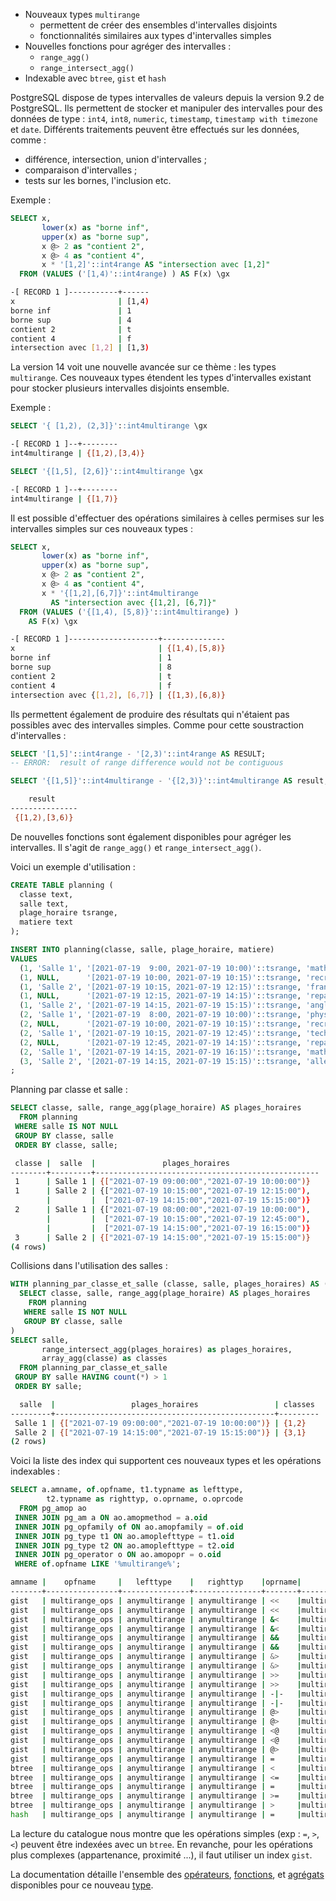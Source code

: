 <!--
Les commits sur ce sujet sont :

* https://git.postgresql.org/gitweb/?p=postgresql.git;a=commit;h=6df7a9698bb036610c1e8c6d375e1be38cb26d5f

Discussion

* https://www.postgresql.org/message-id/flat/16d71dc8-34cf-5ebd-1ce5-ccd93c0a14f9@illuminatedcomputing.com

-->

<div class="slide-content">

* Nouveaux types `multirange`
  * permettent de créer des ensembles d'intervalles disjoints
  * fonctionnalités similaires aux types d'intervalles simples
* Nouvelles fonctions pour agréger des intervalles :
  * `range_agg()`
  * `range_intersect_agg()`
* Indexable avec `btree`, `gist` et `hash`

</div>

<div class="notes">

PostgreSQL dispose de types intervalles de valeurs depuis la version 9.2 de PostgreSQL.
Ils permettent de stocker et manipuler des intervalles pour des données de type :
`int4`, `int8`, `numeric`, `timestamp`, `timestamp with timezone` et `date`.
Différents traitements peuvent être effectués sur les données, comme :

* différence, intersection, union d'intervalles ;
* comparaison d'intervalles ;
* tests sur les bornes, l'inclusion etc.

Exemple :

```sql
SELECT x,
       lower(x) as "borne inf",
       upper(x) as "borne sup",
       x @> 2 as "contient 2",
       x @> 4 as "contient 4",
       x * '[1,2]'::int4range AS "intersection avec [1,2]"
  FROM (VALUES ('[1,4)'::int4range) ) AS F(x) \gx
```
```sh
-[ RECORD 1 ]-----------+------
x                       | [1,4)
borne inf               | 1
borne sup               | 4
contient 2              | t
contient 4              | f
intersection avec [1,2] | [1,3)
```

La version 14 voit une nouvelle avancée sur ce thème : les types `multirange`.
Ces nouveaux types étendent les types d'intervalles existant pour stocker
plusieurs intervalles disjoints ensemble.

Exemple :

```sql
SELECT '{ [1,2), (2,3]}'::int4multirange \gx

```
```sh
-[ RECORD 1 ]--+--------
int4multirange | {[1,2),[3,4)}
```
```sql
SELECT '{[1,5], [2,6]}'::int4multirange \gx
```
```sh
-[ RECORD 1 ]--+--------
int4multirange | {[1,7)}
```

Il est possible d'effectuer des opérations similaires à celles permises sur les
intervalles simples sur ces nouveaux types :

```sql
SELECT x,
       lower(x) as "borne inf",
       upper(x) as "borne sup",
       x @> 2 as "contient 2",
       x @> 4 as "contient 4",
       x * '{[1,2],[6,7]}'::int4multirange 
         AS "intersection avec {[1,2], [6,7]}"
  FROM (VALUES ('{[1,4), [5,8)}'::int4multirange) ) 
    AS F(x) \gx
```
```sh
-[ RECORD 1 ]--------------------+--------------
x                                | {[1,4),[5,8)}
borne inf                        | 1
borne sup                        | 8
contient 2                       | t
contient 4                       | f
intersection avec {[1,2], [6,7]} | {[1,3),[6,8)}
```

Ils permettent également de produire des résultats qui n'étaient pas
possibles avec des intervalles simples. Comme pour cette soustraction
d'intervalles :

```sql
SELECT '[1,5]'::int4range - '[2,3)'::int4range AS RESULT;
-- ERROR:  result of range difference would not be contiguous

SELECT '{[1,5]}'::int4multirange - '{[2,3)}'::int4multirange AS result;
```
```sh
    result
---------------
 {[1,2),[3,6)}
```

De nouvelles fonctions sont également disponibles pour agréger les
intervalles. Il s'agit de `range_agg()` et `range_intersect_agg()`.

Voici un exemple d'utilisation :

```sql
CREATE TABLE planning (
  classe text,
  salle text,
  plage_horaire tsrange,
  matiere text
);

INSERT INTO planning(classe, salle, plage_horaire, matiere)
VALUES
  (1, 'Salle 1', '[2021-07-19  9:00, 2021-07-19 10:00)'::tsrange, 'math'),
  (1, NULL,      '[2021-07-19 10:00, 2021-07-19 10:15)'::tsrange, 'recreation'),
  (1, 'Salle 2', '[2021-07-19 10:15, 2021-07-19 12:15)'::tsrange, 'français'),
  (1, NULL,      '[2021-07-19 12:15, 2021-07-19 14:15)'::tsrange, 'repas / recreation'),
  (1, 'Salle 2', '[2021-07-19 14:15, 2021-07-19 15:15)'::tsrange, 'anglais'),
  (2, 'Salle 1', '[2021-07-19  8:00, 2021-07-19 10:00)'::tsrange, 'physique'),
  (2, NULL,      '[2021-07-19 10:00, 2021-07-19 10:15)'::tsrange, 'recreation'),
  (2, 'Salle 1', '[2021-07-19 10:15, 2021-07-19 12:45)'::tsrange, 'technologie'),
  (2, NULL,      '[2021-07-19 12:45, 2021-07-19 14:15)'::tsrange, 'repas / recreation'),
  (2, 'Salle 1', '[2021-07-19 14:15, 2021-07-19 16:15)'::tsrange, 'math'),
  (3, 'Salle 2', '[2021-07-19 14:15, 2021-07-19 15:15)'::tsrange, 'allemand')
;
```

Planning par classe et salle :

```sql
SELECT classe, salle, range_agg(plage_horaire) AS plages_horaires
  FROM planning
 WHERE salle IS NOT NULL 
 GROUP BY classe, salle
 ORDER BY classe, salle;
```
```sh
 classe |  salle  |               plages_horaires
--------+---------+--------------------------------------------------
 1      | Salle 1 | {["2021-07-19 09:00:00","2021-07-19 10:00:00")}
 1      | Salle 2 | {["2021-07-19 10:15:00","2021-07-19 12:15:00"),
        |         |  ["2021-07-19 14:15:00","2021-07-19 15:15:00")}
 2      | Salle 1 | {["2021-07-19 08:00:00","2021-07-19 10:00:00"),
        |         |  ["2021-07-19 10:15:00","2021-07-19 12:45:00"),
        |         |  ["2021-07-19 14:15:00","2021-07-19 16:15:00")}
 3      | Salle 2 | {["2021-07-19 14:15:00","2021-07-19 15:15:00")}
(4 rows)
```

Collisions dans l'utilisation des salles :

```sql
WITH planning_par_classe_et_salle (classe, salle, plages_horaires) AS (
  SELECT classe, salle, range_agg(plage_horaire) AS plages_horaires
    FROM planning
   WHERE salle IS NOT NULL
   GROUP BY classe, salle
)
SELECT salle, 
       range_intersect_agg(plages_horaires) as plages_horaires,
       array_agg(classe) as classes
  FROM planning_par_classe_et_salle
 GROUP BY salle HAVING count(*) > 1
 ORDER BY salle;
```
```sh
  salle  |                 plages_horaires                 | classes
---------+-------------------------------------------------+---------
 Salle 1 | {["2021-07-19 09:00:00","2021-07-19 10:00:00")} | {1,2}
 Salle 2 | {["2021-07-19 14:15:00","2021-07-19 15:15:00")} | {3,1}
(2 rows)
```

Voici la liste des index qui supportent ces nouveaux types et les opérations
indexables :

```sql
SELECT a.amname, of.opfname, t1.typname as lefttype, 
        t2.typname as righttyp, o.oprname, o.oprcode
  FROM pg_amop ao
 INNER JOIN pg_am a ON ao.amopmethod = a.oid
 INNER JOIN pg_opfamily of ON ao.amopfamily = of.oid
 INNER JOIN pg_type t1 ON ao.amoplefttype = t1.oid
 INNER JOIN pg_type t2 ON ao.amoplefttype = t2.oid
 INNER JOIN pg_operator o ON ao.amopopr = o.oid
 WHERE of.opfname LIKE '%multirange%';
```
```sh
amname |    opfname     |   lefttype    |   righttyp    |oprname|          oprcode
-------+----------------+---------------+---------------+-------+---------------------------------
gist   | multirange_ops | anymultirange | anymultirange | <<    |multirange_before_multirange
gist   | multirange_ops | anymultirange | anymultirange | <<    |multirange_before_range
gist   | multirange_ops | anymultirange | anymultirange | &<    |multirange_overleft_multirange
gist   | multirange_ops | anymultirange | anymultirange | &<    |multirange_overleft_range
gist   | multirange_ops | anymultirange | anymultirange | &&    |multirange_overlaps_multirange
gist   | multirange_ops | anymultirange | anymultirange | &&    |multirange_overlaps_range
gist   | multirange_ops | anymultirange | anymultirange | &>    |multirange_overright_multirange
gist   | multirange_ops | anymultirange | anymultirange | &>    |multirange_overright_range
gist   | multirange_ops | anymultirange | anymultirange | >>    |multirange_after_multirange
gist   | multirange_ops | anymultirange | anymultirange | >>    |multirange_after_range
gist   | multirange_ops | anymultirange | anymultirange | -|-   |multirange_adjacent_multirange
gist   | multirange_ops | anymultirange | anymultirange | -|-   |multirange_adjacent_range
gist   | multirange_ops | anymultirange | anymultirange | @>    |multirange_contains_multirange
gist   | multirange_ops | anymultirange | anymultirange | @>    |multirange_contains_range
gist   | multirange_ops | anymultirange | anymultirange | <@    |multirange_contained_by_multirange
gist   | multirange_ops | anymultirange | anymultirange | <@    |multirange_contained_by_range
gist   | multirange_ops | anymultirange | anymultirange | @>    |multirange_contains_elem
gist   | multirange_ops | anymultirange | anymultirange | =     |multirange_eq
btree  | multirange_ops | anymultirange | anymultirange | <     |multirange_lt
btree  | multirange_ops | anymultirange | anymultirange | <=    |multirange_le
btree  | multirange_ops | anymultirange | anymultirange | =     |multirange_eq
btree  | multirange_ops | anymultirange | anymultirange | >=    |multirange_ge
btree  | multirange_ops | anymultirange | anymultirange | >     |multirange_gt
hash   | multirange_ops | anymultirange | anymultirange | =     |multirange_eq
```

La lecture du catalogue nous montre que les opérations simples (exp : `=`, `>`, `<`)
peuvent être indexées avec un `btree`. En revanche, pour les opérations plus
complexes (appartenance, proximité ...), il faut utiliser un index `gist`.
<!--

Exemple conservés en commentaire pour la postérité :)

```
CREATE OR REPLACE FUNCTION gen_nummultirange(max_ranges int, max_numeric numeric) 
  RETURNS nummultirange 
  LANGUAGE plpgsql 
  AS $$
DECLARE 
  _cnt int;
  _min numeric;
  _max numeric;
  _n nummultirange;
BEGIN
  _min := random()*10::numeric;
  _max := random()*10::numeric + _min;
  _n := nummultirange(numrange(_min, _max, '[)'));
  FOR _cnt IN 1..random()*max_ranges LOOP
    _min := random()*max_numeric;
    _max := random()*max_numeric + _min;
    _n := nummultirange(numrange(_min, _max, '[)')) + _n;
  END LOOP;
  RETURN _n;
END;
$$;

CREATE TABLE nummultiranges AS 
  SELECT x, gen_nummultirange(5, 10000::numeric) as r FROM generate_series(1,1000000) AS F(x)
  UNION
  SELECT 0, '{[0.0, 0.1]}'::nummultirange;
```

Création d'un index btree :

```
CREATE INDEX idx_nummultiranges_btree ON nummultiranges USING btree(r);
```

On voit que ce type d'index peut être utilisé pour une égalité :

```
# EXPLAIN (ANALYZE, COSTS off) SELECT * FROM nummultiranges WHERE r = '{[0.0,0.1]}'::nummultirange;
                                              QUERY PLAN
-------------------------------------------------------------------------------------------------------
 Index Scan using idx_nummultiranges_btree on nummultiranges (actual time=1.895..1.899 rows=1 loops=1)
   Index Cond: (r = '{[0.0,0.1]}'::nummultirange)
 Planning Time: 0.223 ms
 Execution Time: 1.935 ms
(4 rows)
```

Création d'un index gist :

```
CREATE INDEX idx_nummultiranges_gist ON nummultiranges USING gist(r);
```

On voit que dans ce cas l'optimiseur préfère cet index à l'index btree :

```
# EXPLAIN (ANALYZE, COSTS off) SELECT * FROM nummultiranges WHERE r = '{[0.0,0.1]}'::nummultirange;
                                              QUERY PLAN
------------------------------------------------------------------------------------------------------
 Index Scan using idx_nummultiranges_gist on nummultiranges (actual time=0.131..0.133 rows=1 loops=1)
   Index Cond: (r = '{[0.0,0.1]}'::nummultirange)
 Planning Time: 0.132 ms
 Execution Time: 0.168 ms
(4 rows)
```

Voci quelques exemples d'autres opérateurs supportés :

```
localhost:5444 postgres@postgres=# EXPLAIN (ANALYZE) SELECT * FROM nummultiranges WHERE r @> '{[100,101)}'::nummultirange
;
                                                       QUERY PLAN
------------------------------------------------------------------------------------------------------------------------
 Seq Scan on nummultiranges  (cost=0.00..26070.01 rows=899782 width=76) (actual time=0.106..298.815 rows=24866 loops=1)
   Filter: (r @> '{[100,101)}'::nummultirange)
   Rows Removed by Filter: 975135
 Planning Time: 0.349 ms
 Execution Time: 299.492 ms
(5 rows)

localhost:5444 postgres@postgres=# EXPLAIN (ANALYZE) SELECT * FROM nummultiranges WHERE r @> '{[0.0,0.1)}'::nummultirange
;
                                                               QUERY PLAN
-----------------------------------------------------------------------------------------------------------------------------------------
 Index Scan using idx_nummultiranges_gist on nummultiranges  (cost=0.41..8.43 rows=1 width=76) (actual time=3.676..3.680 rows=1 loops=1)
   Index Cond: (r @> '{[0.0,0.1)}'::nummultirange)
 Planning Time: 0.178 ms
 Execution Time: 3.718 ms
(4 rows)

localhost:5444 postgres@postgres=# EXPLAIN (ANALYZE) SELECT * FROM nummultiranges WHERE r >> '{[100,110]}'::nummultirange
;
                                                                  QUERY PLAN                                                                   
-----------------------------------------------------------------------------------------------------------------------------------------------
 Index Scan using idx_nummultiranges_gist on nummultiranges  (cost=0.41..8.43 rows=1 width=76) (actual time=1658.175..1658.176 rows=0 loops=1)
   Index Cond: (r >> '{[100,110]}'::nummultirange)
 Planning Time: 2.334 ms
 Execution Time: 1658.241 ms
(4 rows)
```

-->

La documentation détaille l'ensemble des
[opérateurs](https://docs.postgresql.fr/14/functions-range.html#RANGE-OPERATORS-TABLE),
[fonctions](https://docs.postgresql.fr/14/functions-range.html#RANGE-FUNCTIONS-TABLE),
et [agrégats](https://docs.postgresql.fr/14/functions-aggregate.html)
disponibles pour ce nouveau
[type](https://docs.postgresql.fr/14/rangetypes.html#RANGETYPES-BUILTIN).
</div>
